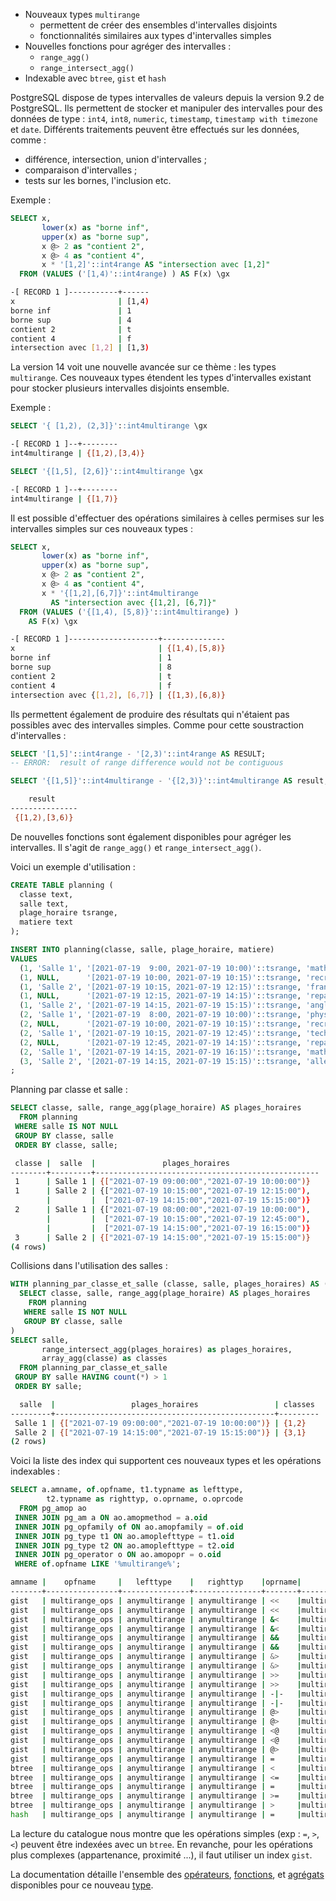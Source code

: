 <!--
Les commits sur ce sujet sont :

* https://git.postgresql.org/gitweb/?p=postgresql.git;a=commit;h=6df7a9698bb036610c1e8c6d375e1be38cb26d5f

Discussion

* https://www.postgresql.org/message-id/flat/16d71dc8-34cf-5ebd-1ce5-ccd93c0a14f9@illuminatedcomputing.com

-->

<div class="slide-content">

* Nouveaux types `multirange`
  * permettent de créer des ensembles d'intervalles disjoints
  * fonctionnalités similaires aux types d'intervalles simples
* Nouvelles fonctions pour agréger des intervalles :
  * `range_agg()`
  * `range_intersect_agg()`
* Indexable avec `btree`, `gist` et `hash`

</div>

<div class="notes">

PostgreSQL dispose de types intervalles de valeurs depuis la version 9.2 de PostgreSQL.
Ils permettent de stocker et manipuler des intervalles pour des données de type :
`int4`, `int8`, `numeric`, `timestamp`, `timestamp with timezone` et `date`.
Différents traitements peuvent être effectués sur les données, comme :

* différence, intersection, union d'intervalles ;
* comparaison d'intervalles ;
* tests sur les bornes, l'inclusion etc.

Exemple :

```sql
SELECT x,
       lower(x) as "borne inf",
       upper(x) as "borne sup",
       x @> 2 as "contient 2",
       x @> 4 as "contient 4",
       x * '[1,2]'::int4range AS "intersection avec [1,2]"
  FROM (VALUES ('[1,4)'::int4range) ) AS F(x) \gx
```
```sh
-[ RECORD 1 ]-----------+------
x                       | [1,4)
borne inf               | 1
borne sup               | 4
contient 2              | t
contient 4              | f
intersection avec [1,2] | [1,3)
```

La version 14 voit une nouvelle avancée sur ce thème : les types `multirange`.
Ces nouveaux types étendent les types d'intervalles existant pour stocker
plusieurs intervalles disjoints ensemble.

Exemple :

```sql
SELECT '{ [1,2), (2,3]}'::int4multirange \gx

```
```sh
-[ RECORD 1 ]--+--------
int4multirange | {[1,2),[3,4)}
```
```sql
SELECT '{[1,5], [2,6]}'::int4multirange \gx
```
```sh
-[ RECORD 1 ]--+--------
int4multirange | {[1,7)}
```

Il est possible d'effectuer des opérations similaires à celles permises sur les
intervalles simples sur ces nouveaux types :

```sql
SELECT x,
       lower(x) as "borne inf",
       upper(x) as "borne sup",
       x @> 2 as "contient 2",
       x @> 4 as "contient 4",
       x * '{[1,2],[6,7]}'::int4multirange 
         AS "intersection avec {[1,2], [6,7]}"
  FROM (VALUES ('{[1,4), [5,8)}'::int4multirange) ) 
    AS F(x) \gx
```
```sh
-[ RECORD 1 ]--------------------+--------------
x                                | {[1,4),[5,8)}
borne inf                        | 1
borne sup                        | 8
contient 2                       | t
contient 4                       | f
intersection avec {[1,2], [6,7]} | {[1,3),[6,8)}
```

Ils permettent également de produire des résultats qui n'étaient pas
possibles avec des intervalles simples. Comme pour cette soustraction
d'intervalles :

```sql
SELECT '[1,5]'::int4range - '[2,3)'::int4range AS RESULT;
-- ERROR:  result of range difference would not be contiguous

SELECT '{[1,5]}'::int4multirange - '{[2,3)}'::int4multirange AS result;
```
```sh
    result
---------------
 {[1,2),[3,6)}
```

De nouvelles fonctions sont également disponibles pour agréger les
intervalles. Il s'agit de `range_agg()` et `range_intersect_agg()`.

Voici un exemple d'utilisation :

```sql
CREATE TABLE planning (
  classe text,
  salle text,
  plage_horaire tsrange,
  matiere text
);

INSERT INTO planning(classe, salle, plage_horaire, matiere)
VALUES
  (1, 'Salle 1', '[2021-07-19  9:00, 2021-07-19 10:00)'::tsrange, 'math'),
  (1, NULL,      '[2021-07-19 10:00, 2021-07-19 10:15)'::tsrange, 'recreation'),
  (1, 'Salle 2', '[2021-07-19 10:15, 2021-07-19 12:15)'::tsrange, 'français'),
  (1, NULL,      '[2021-07-19 12:15, 2021-07-19 14:15)'::tsrange, 'repas / recreation'),
  (1, 'Salle 2', '[2021-07-19 14:15, 2021-07-19 15:15)'::tsrange, 'anglais'),
  (2, 'Salle 1', '[2021-07-19  8:00, 2021-07-19 10:00)'::tsrange, 'physique'),
  (2, NULL,      '[2021-07-19 10:00, 2021-07-19 10:15)'::tsrange, 'recreation'),
  (2, 'Salle 1', '[2021-07-19 10:15, 2021-07-19 12:45)'::tsrange, 'technologie'),
  (2, NULL,      '[2021-07-19 12:45, 2021-07-19 14:15)'::tsrange, 'repas / recreation'),
  (2, 'Salle 1', '[2021-07-19 14:15, 2021-07-19 16:15)'::tsrange, 'math'),
  (3, 'Salle 2', '[2021-07-19 14:15, 2021-07-19 15:15)'::tsrange, 'allemand')
;
```

Planning par classe et salle :

```sql
SELECT classe, salle, range_agg(plage_horaire) AS plages_horaires
  FROM planning
 WHERE salle IS NOT NULL 
 GROUP BY classe, salle
 ORDER BY classe, salle;
```
```sh
 classe |  salle  |               plages_horaires
--------+---------+--------------------------------------------------
 1      | Salle 1 | {["2021-07-19 09:00:00","2021-07-19 10:00:00")}
 1      | Salle 2 | {["2021-07-19 10:15:00","2021-07-19 12:15:00"),
        |         |  ["2021-07-19 14:15:00","2021-07-19 15:15:00")}
 2      | Salle 1 | {["2021-07-19 08:00:00","2021-07-19 10:00:00"),
        |         |  ["2021-07-19 10:15:00","2021-07-19 12:45:00"),
        |         |  ["2021-07-19 14:15:00","2021-07-19 16:15:00")}
 3      | Salle 2 | {["2021-07-19 14:15:00","2021-07-19 15:15:00")}
(4 rows)
```

Collisions dans l'utilisation des salles :

```sql
WITH planning_par_classe_et_salle (classe, salle, plages_horaires) AS (
  SELECT classe, salle, range_agg(plage_horaire) AS plages_horaires
    FROM planning
   WHERE salle IS NOT NULL
   GROUP BY classe, salle
)
SELECT salle, 
       range_intersect_agg(plages_horaires) as plages_horaires,
       array_agg(classe) as classes
  FROM planning_par_classe_et_salle
 GROUP BY salle HAVING count(*) > 1
 ORDER BY salle;
```
```sh
  salle  |                 plages_horaires                 | classes
---------+-------------------------------------------------+---------
 Salle 1 | {["2021-07-19 09:00:00","2021-07-19 10:00:00")} | {1,2}
 Salle 2 | {["2021-07-19 14:15:00","2021-07-19 15:15:00")} | {3,1}
(2 rows)
```

Voici la liste des index qui supportent ces nouveaux types et les opérations
indexables :

```sql
SELECT a.amname, of.opfname, t1.typname as lefttype, 
        t2.typname as righttyp, o.oprname, o.oprcode
  FROM pg_amop ao
 INNER JOIN pg_am a ON ao.amopmethod = a.oid
 INNER JOIN pg_opfamily of ON ao.amopfamily = of.oid
 INNER JOIN pg_type t1 ON ao.amoplefttype = t1.oid
 INNER JOIN pg_type t2 ON ao.amoplefttype = t2.oid
 INNER JOIN pg_operator o ON ao.amopopr = o.oid
 WHERE of.opfname LIKE '%multirange%';
```
```sh
amname |    opfname     |   lefttype    |   righttyp    |oprname|          oprcode
-------+----------------+---------------+---------------+-------+---------------------------------
gist   | multirange_ops | anymultirange | anymultirange | <<    |multirange_before_multirange
gist   | multirange_ops | anymultirange | anymultirange | <<    |multirange_before_range
gist   | multirange_ops | anymultirange | anymultirange | &<    |multirange_overleft_multirange
gist   | multirange_ops | anymultirange | anymultirange | &<    |multirange_overleft_range
gist   | multirange_ops | anymultirange | anymultirange | &&    |multirange_overlaps_multirange
gist   | multirange_ops | anymultirange | anymultirange | &&    |multirange_overlaps_range
gist   | multirange_ops | anymultirange | anymultirange | &>    |multirange_overright_multirange
gist   | multirange_ops | anymultirange | anymultirange | &>    |multirange_overright_range
gist   | multirange_ops | anymultirange | anymultirange | >>    |multirange_after_multirange
gist   | multirange_ops | anymultirange | anymultirange | >>    |multirange_after_range
gist   | multirange_ops | anymultirange | anymultirange | -|-   |multirange_adjacent_multirange
gist   | multirange_ops | anymultirange | anymultirange | -|-   |multirange_adjacent_range
gist   | multirange_ops | anymultirange | anymultirange | @>    |multirange_contains_multirange
gist   | multirange_ops | anymultirange | anymultirange | @>    |multirange_contains_range
gist   | multirange_ops | anymultirange | anymultirange | <@    |multirange_contained_by_multirange
gist   | multirange_ops | anymultirange | anymultirange | <@    |multirange_contained_by_range
gist   | multirange_ops | anymultirange | anymultirange | @>    |multirange_contains_elem
gist   | multirange_ops | anymultirange | anymultirange | =     |multirange_eq
btree  | multirange_ops | anymultirange | anymultirange | <     |multirange_lt
btree  | multirange_ops | anymultirange | anymultirange | <=    |multirange_le
btree  | multirange_ops | anymultirange | anymultirange | =     |multirange_eq
btree  | multirange_ops | anymultirange | anymultirange | >=    |multirange_ge
btree  | multirange_ops | anymultirange | anymultirange | >     |multirange_gt
hash   | multirange_ops | anymultirange | anymultirange | =     |multirange_eq
```

La lecture du catalogue nous montre que les opérations simples (exp : `=`, `>`, `<`)
peuvent être indexées avec un `btree`. En revanche, pour les opérations plus
complexes (appartenance, proximité ...), il faut utiliser un index `gist`.
<!--

Exemple conservés en commentaire pour la postérité :)

```
CREATE OR REPLACE FUNCTION gen_nummultirange(max_ranges int, max_numeric numeric) 
  RETURNS nummultirange 
  LANGUAGE plpgsql 
  AS $$
DECLARE 
  _cnt int;
  _min numeric;
  _max numeric;
  _n nummultirange;
BEGIN
  _min := random()*10::numeric;
  _max := random()*10::numeric + _min;
  _n := nummultirange(numrange(_min, _max, '[)'));
  FOR _cnt IN 1..random()*max_ranges LOOP
    _min := random()*max_numeric;
    _max := random()*max_numeric + _min;
    _n := nummultirange(numrange(_min, _max, '[)')) + _n;
  END LOOP;
  RETURN _n;
END;
$$;

CREATE TABLE nummultiranges AS 
  SELECT x, gen_nummultirange(5, 10000::numeric) as r FROM generate_series(1,1000000) AS F(x)
  UNION
  SELECT 0, '{[0.0, 0.1]}'::nummultirange;
```

Création d'un index btree :

```
CREATE INDEX idx_nummultiranges_btree ON nummultiranges USING btree(r);
```

On voit que ce type d'index peut être utilisé pour une égalité :

```
# EXPLAIN (ANALYZE, COSTS off) SELECT * FROM nummultiranges WHERE r = '{[0.0,0.1]}'::nummultirange;
                                              QUERY PLAN
-------------------------------------------------------------------------------------------------------
 Index Scan using idx_nummultiranges_btree on nummultiranges (actual time=1.895..1.899 rows=1 loops=1)
   Index Cond: (r = '{[0.0,0.1]}'::nummultirange)
 Planning Time: 0.223 ms
 Execution Time: 1.935 ms
(4 rows)
```

Création d'un index gist :

```
CREATE INDEX idx_nummultiranges_gist ON nummultiranges USING gist(r);
```

On voit que dans ce cas l'optimiseur préfère cet index à l'index btree :

```
# EXPLAIN (ANALYZE, COSTS off) SELECT * FROM nummultiranges WHERE r = '{[0.0,0.1]}'::nummultirange;
                                              QUERY PLAN
------------------------------------------------------------------------------------------------------
 Index Scan using idx_nummultiranges_gist on nummultiranges (actual time=0.131..0.133 rows=1 loops=1)
   Index Cond: (r = '{[0.0,0.1]}'::nummultirange)
 Planning Time: 0.132 ms
 Execution Time: 0.168 ms
(4 rows)
```

Voci quelques exemples d'autres opérateurs supportés :

```
localhost:5444 postgres@postgres=# EXPLAIN (ANALYZE) SELECT * FROM nummultiranges WHERE r @> '{[100,101)}'::nummultirange
;
                                                       QUERY PLAN
------------------------------------------------------------------------------------------------------------------------
 Seq Scan on nummultiranges  (cost=0.00..26070.01 rows=899782 width=76) (actual time=0.106..298.815 rows=24866 loops=1)
   Filter: (r @> '{[100,101)}'::nummultirange)
   Rows Removed by Filter: 975135
 Planning Time: 0.349 ms
 Execution Time: 299.492 ms
(5 rows)

localhost:5444 postgres@postgres=# EXPLAIN (ANALYZE) SELECT * FROM nummultiranges WHERE r @> '{[0.0,0.1)}'::nummultirange
;
                                                               QUERY PLAN
-----------------------------------------------------------------------------------------------------------------------------------------
 Index Scan using idx_nummultiranges_gist on nummultiranges  (cost=0.41..8.43 rows=1 width=76) (actual time=3.676..3.680 rows=1 loops=1)
   Index Cond: (r @> '{[0.0,0.1)}'::nummultirange)
 Planning Time: 0.178 ms
 Execution Time: 3.718 ms
(4 rows)

localhost:5444 postgres@postgres=# EXPLAIN (ANALYZE) SELECT * FROM nummultiranges WHERE r >> '{[100,110]}'::nummultirange
;
                                                                  QUERY PLAN                                                                   
-----------------------------------------------------------------------------------------------------------------------------------------------
 Index Scan using idx_nummultiranges_gist on nummultiranges  (cost=0.41..8.43 rows=1 width=76) (actual time=1658.175..1658.176 rows=0 loops=1)
   Index Cond: (r >> '{[100,110]}'::nummultirange)
 Planning Time: 2.334 ms
 Execution Time: 1658.241 ms
(4 rows)
```

-->

La documentation détaille l'ensemble des
[opérateurs](https://docs.postgresql.fr/14/functions-range.html#RANGE-OPERATORS-TABLE),
[fonctions](https://docs.postgresql.fr/14/functions-range.html#RANGE-FUNCTIONS-TABLE),
et [agrégats](https://docs.postgresql.fr/14/functions-aggregate.html)
disponibles pour ce nouveau
[type](https://docs.postgresql.fr/14/rangetypes.html#RANGETYPES-BUILTIN).
</div>
